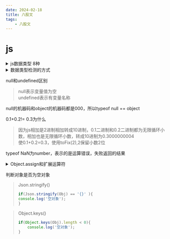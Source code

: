 ```yaml
---
date: 2024-02-18
title: 八股文
tags:
    - 八股文
---
```


# js

<details>
  ##<summary>js数据类型 8种</summary>
基础数据类型：Null  Undefined  String  Boolean BigInt Symbol  Number

引用数据类型：Object

</details>

<details>
    <summary>数据类型检测的方式</summary>  

1.typeof  只能检测基础数据类型 null和[]会被检测为object  

```javascript
console.log(typeof 2);               // number
console.log(typeof true);            // boolean
console.log(typeof 'str');           // string
console.log(typeof []);              // object    
console.log(typeof function(){});    // function
console.log(typeof {});              // object
console.log(typeof undefined);       // undefined
console.log(typeof null);            // object
```

2.instanceof 只能检测引用数据类型（引用数据类型才有对象原型）

```javascript
console.log(2 instanceof Number);                    // false
console.log(true instanceof Boolean);                // false 
console.log('str' instanceof String);                // false 
 
console.log([] instanceof Array);                    // true
console.log(function(){} instanceof Function);       // true
console.log({} instanceof Object);                   // true
```

3.constructor  基础数据类型和引用数据类型都可以判断

```javascript
console.log((2).constructor === Number);                // true
console.log((true).constructor === Boolean);            // true
console.log(('str').constructor === String);            // true
console.log(([]).constructor === Array);                // true
console.log((function() {}).constructor === Function);  // true
console.log(({}).constructor === Object);               // true
```

4.Object.prototype.toString.call()

```javascript
var a = Object.prototype.toString;
 
console.log(a.call(2));              //Number
console.log(a.call(true));           //Boolean
console.log(a.call('str'));          //String
console.log(a.call([]));             //Array
console.log(a.call(function(){}));   //Function
console.log(a.call({}));             //Object
console.log(a.call(undefined));      //Undefined
console.log(a.call(null));           //Null
```

</details>

null和undefined区别  

>null表示变量值为空  
undefined表示有变量名称  

null的机器码和object的机器码都是000，所以typeof null == object  

0.1+0.2!= 0.3为什么  
>因为js相加是2进制相加转成10进制，0.1二进制和0.2二进制都为无限循环小数，相加也是无限循环小数，转成10进制为0.3000000004  
使0.1+0.2=0.3，使用toFix(2),2保留小数2位

typeof NaN为number，表示的是运算错误，失败返回的结果  

<details>
  <summary>Object.assign和扩展运算符 </summary>  

>```javascript
>扩展运算符：
>let outObj = {
>  inObj: {a: 1, b: 2}
>}
>let newObj = {...outObj}
>newObj.inObj.a = 2
>console.log(outObj) // {inObj: {a: 2, b: 2}}
>```  

>```javascript
>Object.assign():
>let outObj = {
>  inObj: {a: 1, b: 2}
>}
>let newObj = {...outObj}
>newObj.inObj.a = 2
>console.log(outObj) // {inObj: {a: 2, b: 2}}
>```

全都为浅拷贝  
</details>

判断对象是否为空对象

>Json.stringify()
>
>```javascript
>if(Json.stringify(Obj) == '{}' ){
> console.log('空对象');
>}
>```

>Object.keys()
>
>```javascript
>if(Object.keys(Obj).length < 0){
>     console.log('空对象');
>}
>```
